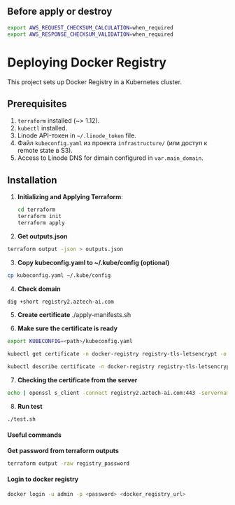 ## Before apply or destroy

```bash
export AWS_REQUEST_CHECKSUM_CALCULATION=when_required
export AWS_RESPONSE_CHECKSUM_VALIDATION=when_required
```

# Deploying Docker Registry

This project sets up Docker Registry in a Kubernetes cluster.

## Prerequisites

1. `terraform` installed (~> 1.12).
2. `kubectl` installed.
3. Linode API-токен in `~/.linode_token` file.
4. Файл `kubeconfig.yaml` из проекта `infrastructure/` (или доступ к remote state в S3).
5. Access to Linode DNS for dimain configured in `var.main_domain`.

## Installation

1. **Initializing and Applying Terraform**:
   ```bash
   cd terraform
   terraform init
   terraform apply
   ```
2. **Get outputs.json**

```bash
terraform output -json > outputs.json
```

3. **Copy kubeconfig.yaml to ~/.kube/config (optional)**

```bash
cp kubeconfig.yaml ~/.kube/config
```

4. **Check domain**

```bash
dig +short registry2.aztech-ai.com
```

5. **Create certificate**
   ./apply-manifests.sh

6. **Make sure the certificate is ready**

```bash
export KUBECONFIG=<path>/kubeconfig.yaml

kubectl get certificate -n docker-registry registry-tls-letsencrypt -o jsonpath='{.status.conditions[?(@.type=="Ready")].status}'

kubectl describe certificate -n docker-registry registry-tls-letsencrypt
```

7. **Checking the certificate from the server**

```bash
echo | openssl s_client -connect registry2.aztech-ai.com:443 -servername registry2.aztech-ai.com 2>/dev/null | openssl x509 -noout -issuer -subject -dates

```

8. **Run test**

```bash
./test.sh
```

#### Useful commands

**Get password from terraform outputs**

```bash
terraform output -raw registry_password
```

#### Login to docker registry

```bash
docker login -u admin -p <password> <docker_registry_url>
```
